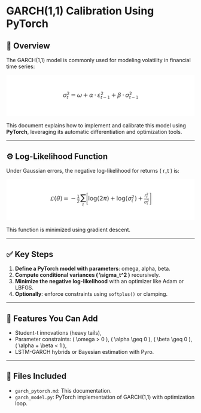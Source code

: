 # GARCH(1,1) Calibration Using PyTorch

## 🧠 Overview

The GARCH(1,1) model is commonly used for modeling volatility in financial time series:

![GARCH Equation](./assets/images/garch_equation_1.jpg)



This document explains how to implement and calibrate this model using **PyTorch**, leveraging its automatic differentiation and optimization tools.

---

## ⚙️ Log-Likelihood Function

Under Gaussian errors, the negative log-likelihood for returns \( r_t \) is:

![Log-Likelihood Equation](./assets/images/garch_equation_2.jpg)


This function is minimized using gradient descent.

---

## ✅ Key Steps

1. **Define a PyTorch model with parameters**: omega, alpha, beta.
2. **Compute conditional variances \( \sigma_t^2 \)** recursively.
3. **Minimize the negative log-likelihood** with an optimizer like Adam or LBFGS.
4. **Optionally**: enforce constraints using `softplus()` or clamping.

---

## 📎 Features You Can Add

- Student-t innovations (heavy tails),
- Parameter constraints: \( \omega > 0 \), \( \alpha \geq 0 \), \( \beta \geq 0 \), \( \alpha + \beta < 1 \),
- LSTM-GARCH hybrids or Bayesian estimation with Pyro.

---

## 📂 Files Included

- `garch_pytorch.md`: This documentation.
- `garch_model.py`: PyTorch implementation of GARCH(1,1) with optimization loop.
